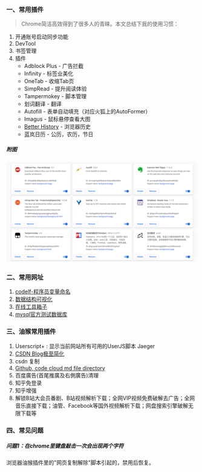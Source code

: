 ### 一、常用插件

> Chrome简洁高效得到了很多人的青睐。本文总结下我的使用习惯：

1. 开通账号启动同步功能
2. DevTool
3. 书签管理
4. 插件
     * Adblock Plus - 广告拦截
     * Infinity - 标签业美化
     * OneTab - 收缩Tab页
     * SimpRead - 提升阅读体验
     * Tampermokey - 脚本管理
     * 划词翻译 - 翻译
     * Autofill - 表单自动填充（对应火狐上的AutoFormer）
     * Imagus - 鼠标悬停查看大图
     * [Better History](https://chrome.google.com/webstore/detail/better-history/egehpkpgpgooebopjihjmnpejnjafefi) - 浏览器历史
     * 蓝岚日历 - 公历，农历，节日

##### 附图

![我的chrome插件](pic/1240-20210115040608696.png)

### 二、常用网址

1. [codelf-程序员变量命名](https://unbug.github.io/codelf/)
2. [数据结构可视化](https://www.cs.usfca.edu/~galles/visualization/Algorithms.html)
3. [在线工具箱子](https://www.sojson.com/gongju/)
4. [mysql官方测试数据库](https://github.com/datacharmer/test_db)

### 三、油猴常用插件

1. Userscript+ : 显示当前网站所有可用的UserJS脚本 Jaeger
2. [CSDN Blog极至简化](https://greasyfork.org/zh-CN/scripts/412200-csdn-blog-super-simplification)
3. csdn 复制
4. [Github, code cloud md file directory](https://greasyfork.org/zh-CN/scripts/387834-github-%E7%A0%81%E4%BA%91-md%E6%96%87%E4%BB%B6%E7%9B%AE%E5%BD%95%E5%8C%96)
5. 百度廣告(首尾推廣及右側廣告)清理
6. 知乎免登录
7. 知乎增强
8. 解锁B站大会员番剧、B站视频解析下载；全网VIP视频免费破解去广告；全网音乐直接下载；油管、Facebook等国外视频解析下载；网盘搜索引擎破解无限下载等

### 四、常见问题

##### 问题1：在chrome里键盘敲击一次会出现两个字符

浏览器油猴插件里的"网页复制解除"脚本引起的，禁用后恢复。
